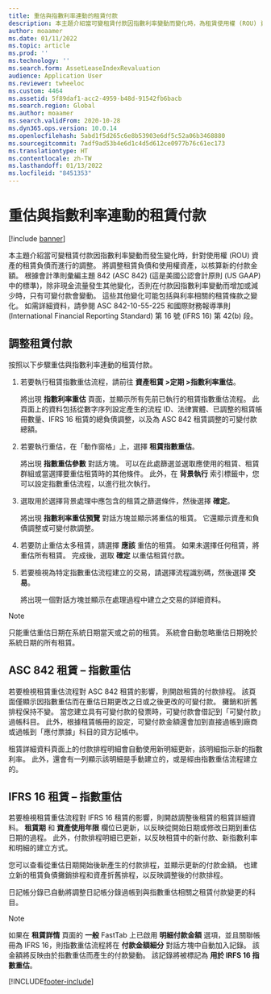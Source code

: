 ```yaml
---
title: 重估與指數利率連動的租賃付款
description: 本主題介紹當可變租賃付款因指數利率變動而變化時，為租賃使用權 (ROU) 資產的負債而進行的調整。
author: moaamer
ms.date: 01/11/2022
ms.topic: article
ms.prod: ''
ms.technology: ''
ms.search.form: AssetLeaseIndexRevaluation
audience: Application User
ms.reviewer: twheeloc
ms.custom: 4464
ms.assetid: 5f89daf1-acc2-4959-b48d-91542fb6bacb
ms.search.region: Global
ms.author: moaamer
ms.search.validFrom: 2020-10-28
ms.dyn365.ops.version: 10.0.14
ms.openlocfilehash: 5abd1f5d265c6e8b53903e6df5c52a06b3468880
ms.sourcegitcommit: 7adf9ad53b4e6d1c4d5d612ce0977b76c61ec173
ms.translationtype: HT
ms.contentlocale: zh-TW
ms.lasthandoff: 01/13/2022
ms.locfileid: "8451353"
---
```

# <a name="revalue-lease-payments-that-are-linked-to-an-index-rate"></a>重估與指數利率連動的租賃付款

[!include [banner](../includes/banner.md)]

本主題介紹當可變租賃付款因指數利率變動而發生變化時，針對使用權 (ROU) 資產的租賃負債而進行的調整。 將調整租賃負債和使用權資產，以核算新的付款金額。 根據會計準則彙編主題 842 (ASC 842) (這是美國公認會計原則 (US GAAP) 中的標準)，除非現金流量發生其他變化，否則在付款因指數利率變動而增加或減少時，只有可變付款會變動。 這些其他變化可能包括與利率相關的租賃條款之變化。 如需詳細資料，請參閱 ASC 842-10-55-225 和國際財務報導準則 (International Financial Reporting Standard) 第 16 號 (IFRS 16) 第 42(b) 段。

## <a name="adjust-lease-payments"></a>調整租賃付款

按照以下步驟重估與指數利率連動的租賃付款。

1. 若要執行租賃指數重估流程，請前往 **資產租賃 \>定期 \>指數利率重估**。

    將出現 **指數利率重估** 頁面，並顯示所有先前已執行的租賃指數重估流程。 此頁面上的資料包括從數字序列設定產生的流程 ID、法律實體、已調整的租賃帳冊數量、IFRS 16 租賃的總負債調整，以及為 ASC 842 租賃調整的可變付款總額。

2. 若要執行重估，在「動作窗格」上，選擇 **租賃指數重估**。

    將出現 **指數重估參數** 對話方塊。 可以在此處篩選並選取應使用的租賃、租賃群組或當選擇要重估租賃時的其他條件。 此外，在 **背景執行** 索引標籤中，您可以設定指數重估流程，以進行批次執行。

4. 選取用於選擇背景處理中應包含的租賃之篩選條件，然後選擇 **確定**。

    將出現 **指數利率重估預覽** 對話方塊並顯示將重估的租賃。 它還顯示資產和負債調整或可變付款調整。

5. 若要防止重估太多租賃，請選擇 **應該** 重估的租賃。 如果未選擇任何租賃，將重估所有租賃。 完成後，選取 **確定** 以重估租賃付款。
6. 若要檢視為特定指數重估流程建立的交易，請選擇流程識別碼，然後選擇 **交易**。

    將出現一個對話方塊並顯示在處理過程中建立之交易的詳細資料。

> [!NOTE]
> 只能重估重估日期在系統日期當天或之前的租賃。 系統會自動忽略重估日期晚於系統日期的所有租賃。

## <a name="asc-842-leases--index-revaluation"></a>ASC 842 租賃 – 指數重估

若要檢視租賃重估流程對 ASC 842 租賃的影響，則開啟租賃的付款排程。 該頁面僅顯示因指數重估而在重估日期更改之日或之後更改的可變付款。 攤銷和折舊排程保持不變。 當您建立具有可變付款的發票時，可變付款會借記到「可變付款」過帳科目。 此外，根據租賃帳冊的設定，可變付款金額還會加到直接過帳到廠商或過帳到「應付票據」科目的貸方記帳中。

租賃詳細資料頁面上的付款排程明細會自動使用新明細更新，該明細指示新的指數利率。 此外，還會有一列顯示該明細是手動建立的，或是經由指數重估流程建立的。

## <a name="ifrs-16-leases--index-revaluation"></a>IFRS 16 租賃 – 指數重估

若要檢視租賃重估流程對 IFRS 16 租賃的影響，則開啟調整後租賃的租賃詳細資料。 **租賃期** 和 **資產使用年限** 欄位已更新，以反映從開始日期或修改日期到重估日期的過程。 此外，付款排程明細已更新，以反映租賃中的新付款、新指數利率和明細的建立方式。

您可以查看從重估日期開始後新產生的付款排程，並顯示更新的付款金額。 也建立新的租賃負債攤銷排程和資產折舊排程，以反映調整後的付款排程。

日記帳分錄已自動將調整日記帳分錄過帳到與指數重估相關之租賃付款變更的科目。

> [!NOTE]
> 如果在 **租賃詳情** 頁面的 **一般** FastTab 上已啟用 **明細付款金額** 選項，並且關聯帳冊為 IFRS 16，則指數重估流程將在 **付款金額細分** 對話方塊中自動加入記錄。 該金額將反映由於指數重估而產生的付款變動。 該記錄將被標記為 **用於 IRFS 16 指數重估**。

[!INCLUDE[footer-include](../../includes/footer-banner.md)]
